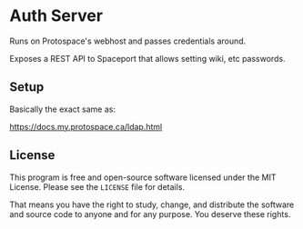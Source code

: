 # Auth Server

Runs on Protospace's webhost and passes credentials around.

Exposes a REST API to Spaceport that allows setting wiki, etc passwords.

## Setup

Basically the exact same as:

https://docs.my.protospace.ca/ldap.html

## License

This program is free and open-source software licensed under the MIT License. Please see the `LICENSE` file for details.

That means you have the right to study, change, and distribute the software and source code to anyone and for any purpose. You deserve these rights.
